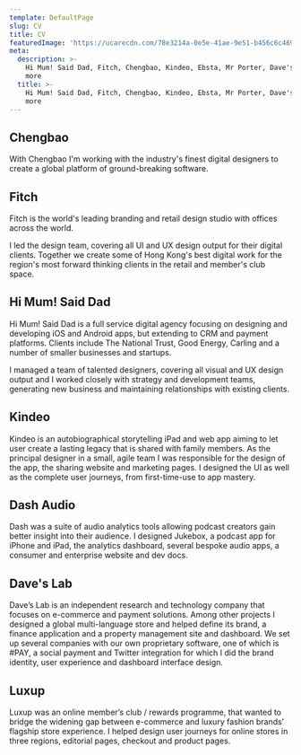 ```yaml
---
template: DefaultPage
slug: CV
title: CV
featuredImage: 'https://ucarecdn.com/78e3214a-0e5e-41ae-9e51-b456c6c469d6/'
meta:
  description: >-
    Hi Mum! Said Dad, Fitch, Chengbao, Kindeo, Ebsta, Mr Porter, Dave's Lab and
    more
  title: >-
    Hi Mum! Said Dad, Fitch, Chengbao, Kindeo, Ebsta, Mr Porter, Dave's Lab and
    more
---
```

## Chengbao
With Chengbao I'm working with the industry's finest digital designers to create a global platform of ground-breaking software.


## Fitch
Fitch is the world's leading branding and retail design studio with offices across the world.

I led the design team, covering all UI and UX design output for their digital clients. Together we create some of Hong Kong's best digital work for the region's most forward thinking clients in the retail and member's club space.

## Hi Mum! Said Dad
Hi Mum! Said Dad is a full service digital agency focusing on designing and developing iOS and Android apps, but extending to CRM and payment platforms. Clients include The National Trust, Good Energy, Carling and a number of smaller businesses and startups.

I managed a team of talented designers, covering all visual and UX design output and I worked closely with strategy and development teams, generating new business and maintaining relationships with existing clients.

## Kindeo
Kindeo is an autobiographical storytelling iPad and web app aiming to let user create a lasting legacy that is shared with family members. As the principal designer in a small, agile team I was responsible for the design of the app, the sharing website and marketing pages. I designed the UI as well as the complete user journeys, from first-time-use to app mastery.

## Dash Audio
Dash was a suite of audio analytics tools allowing podcast creators gain better insight into their audience. I designed Jukebox, a podcast app for iPhone and iPad, the analytics dashboard, several bespoke audio apps, a consumer and enterprise website and dev docs.

## Dave's Lab
Dave’s Lab is an independent research and technology company that focuses on e-commerce and payment solutions. Among other projects I designed a global multi-language store and helped define its brand, a finance application and a property management site and dashboard. We set up several companies with our own proprietary software, one of which is #PAY, a social payment and Twitter integration for which I did the brand identity, user experience and dashboard interface design.

## Luxup
Luxup was an online member’s club / rewards programme, that wanted to bridge the widening gap between e-commerce and luxury fashion brands’ flagship store experience. I helped design user journeys for online stores in three regions, editorial pages, checkout and product pages.
